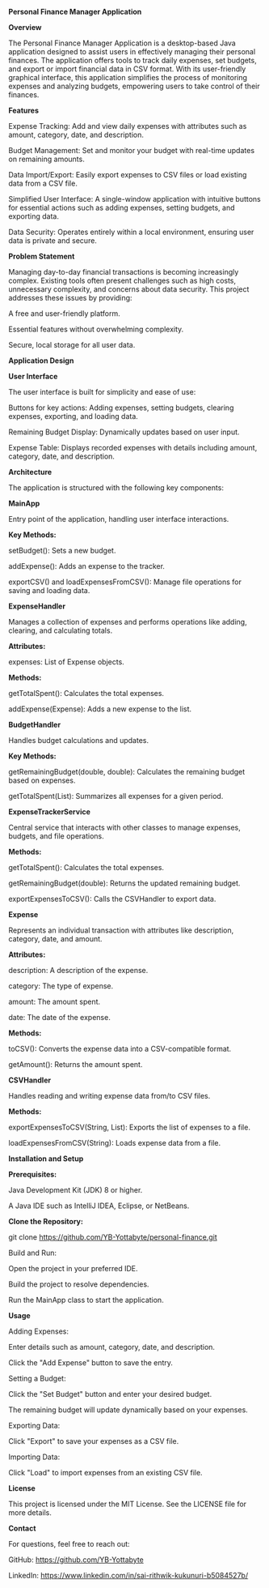 **Personal Finance Manager Application**

**Overview**

The Personal Finance Manager Application is a desktop-based Java application designed to assist users in effectively managing their personal finances. The application offers tools to track daily expenses, set budgets, and export or import financial data in CSV format. With its user-friendly graphical interface, this application simplifies the process of monitoring expenses and analyzing budgets, empowering users to take control of their finances.

**Features**

Expense Tracking: Add and view daily expenses with attributes such as amount, category, date, and description.

Budget Management: Set and monitor your budget with real-time updates on remaining amounts.

Data Import/Export: Easily export expenses to CSV files or load existing data from a CSV file.

Simplified User Interface: A single-window application with intuitive buttons for essential actions such as adding expenses, setting budgets, and exporting data.

Data Security: Operates entirely within a local environment, ensuring user data is private and secure.

**Problem Statement**

Managing day-to-day financial transactions is becoming increasingly complex. Existing tools often present challenges such as high costs, unnecessary complexity, and concerns about data security. This project addresses these issues by providing:

A free and user-friendly platform.

Essential features without overwhelming complexity.

Secure, local storage for all user data.

**Application Design**

**User Interface**

The user interface is built for simplicity and ease of use:

Buttons for key actions: Adding expenses, setting budgets, clearing expenses, exporting, and loading data.

Remaining Budget Display: Dynamically updates based on user input.

Expense Table: Displays recorded expenses with details including amount, category, date, and description.

**Architecture**

The application is structured with the following key components:

**MainApp**

Entry point of the application, handling user interface interactions.

**Key Methods:**

setBudget(): Sets a new budget.

addExpense(): Adds an expense to the tracker.

exportCSV() and loadExpensesFromCSV(): Manage file operations for saving and loading data.

**ExpenseHandler**

Manages a collection of expenses and performs operations like adding, clearing, and calculating totals.

**Attributes:**

expenses: List of Expense objects.

**Methods:**

getTotalSpent(): Calculates the total expenses.

addExpense(Expense): Adds a new expense to the list.

**BudgetHandler**

Handles budget calculations and updates.

**Key Methods:**

getRemainingBudget(double, double): Calculates the remaining budget based on expenses.

getTotalSpent(List<Expense>): Summarizes all expenses for a given period.

**ExpenseTrackerService**

Central service that interacts with other classes to manage expenses, budgets, and file operations.

**Methods:**

getTotalSpent(): Calculates the total expenses.

getRemainingBudget(double): Returns the updated remaining budget.

exportExpensesToCSV(): Calls the CSVHandler to export data.

**Expense**

Represents an individual transaction with attributes like description, category, date, and amount.

**Attributes:**

description: A description of the expense.

category: The type of expense.

amount: The amount spent.

date: The date of the expense.

**Methods:**

toCSV(): Converts the expense data into a CSV-compatible format.

getAmount(): Returns the amount spent.

**CSVHandler**

Handles reading and writing expense data from/to CSV files.

**Methods:**

exportExpensesToCSV(String, List<Expense>): Exports the list of expenses to a file.

loadExpensesFromCSV(String): Loads expense data from a file.

**Installation and Setup**

**Prerequisites:**

Java Development Kit (JDK) 8 or higher.

A Java IDE such as IntelliJ IDEA, Eclipse, or NetBeans.

**Clone the Repository:**

git clone https://github.com/YB-Yottabyte/personal-finance.git

Build and Run:

Open the project in your preferred IDE.

Build the project to resolve dependencies.

Run the MainApp class to start the application.

**Usage**

Adding Expenses:

Enter details such as amount, category, date, and description.

Click the "Add Expense" button to save the entry.

Setting a Budget:

Click the "Set Budget" button and enter your desired budget.

The remaining budget will update dynamically based on your expenses.

Exporting Data:

Click "Export" to save your expenses as a CSV file.

Importing Data:

Click "Load" to import expenses from an existing CSV file.


**License**

This project is licensed under the MIT License. See the LICENSE file for more details.

**Contact**

For questions, feel free to reach out:

GitHub: https://github.com/YB-Yottabyte

LinkedIn: https://www.linkedin.com/in/sai-rithwik-kukunuri-b5084527b/

